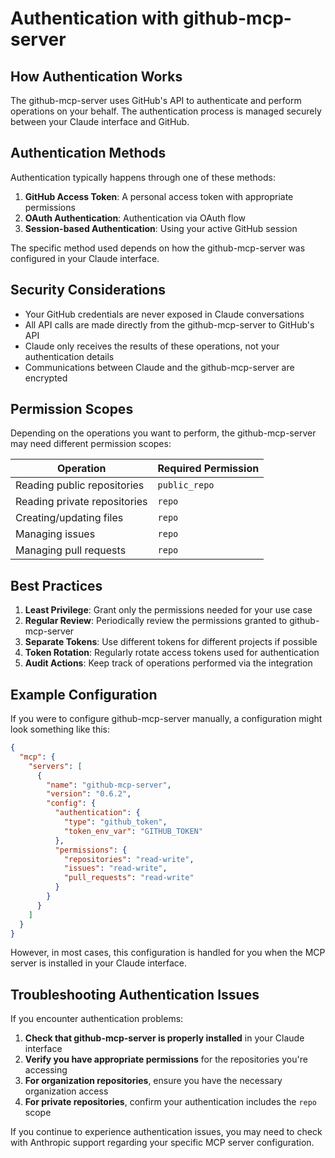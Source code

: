 # Authentication with github-mcp-server

## How Authentication Works

The github-mcp-server uses GitHub's API to authenticate and perform operations on your behalf. The authentication process is managed securely between your Claude interface and GitHub.

## Authentication Methods

Authentication typically happens through one of these methods:

1. **GitHub Access Token**: A personal access token with appropriate permissions
2. **OAuth Authentication**: Authentication via OAuth flow
3. **Session-based Authentication**: Using your active GitHub session

The specific method used depends on how the github-mcp-server was configured in your Claude interface.

## Security Considerations

- Your GitHub credentials are never exposed in Claude conversations
- All API calls are made directly from the github-mcp-server to GitHub's API
- Claude only receives the results of these operations, not your authentication details
- Communications between Claude and the github-mcp-server are encrypted

## Permission Scopes

Depending on the operations you want to perform, the github-mcp-server may need different permission scopes:

| Operation | Required Permission |
|-----------|---------------------|
| Reading public repositories | `public_repo` |
| Reading private repositories | `repo` |
| Creating/updating files | `repo` |
| Managing issues | `repo` |
| Managing pull requests | `repo` |

## Best Practices

1. **Least Privilege**: Grant only the permissions needed for your use case
2. **Regular Review**: Periodically review the permissions granted to github-mcp-server
3. **Separate Tokens**: Use different tokens for different projects if possible
4. **Token Rotation**: Regularly rotate access tokens used for authentication
5. **Audit Actions**: Keep track of operations performed via the integration

## Example Configuration

If you were to configure github-mcp-server manually, a configuration might look something like this:

```json
{
  "mcp": {
    "servers": [
      {
        "name": "github-mcp-server",
        "version": "0.6.2",
        "config": {
          "authentication": {
            "type": "github_token",
            "token_env_var": "GITHUB_TOKEN"
          },
          "permissions": {
            "repositories": "read-write",
            "issues": "read-write",
            "pull_requests": "read-write"
          }
        }
      }
    ]
  }
}
```

However, in most cases, this configuration is handled for you when the MCP server is installed in your Claude interface.

## Troubleshooting Authentication Issues

If you encounter authentication problems:

1. **Check that github-mcp-server is properly installed** in your Claude interface
2. **Verify you have appropriate permissions** for the repositories you're accessing
3. **For organization repositories**, ensure you have the necessary organization access
4. **For private repositories**, confirm your authentication includes the `repo` scope

If you continue to experience authentication issues, you may need to check with Anthropic support regarding your specific MCP server configuration.
